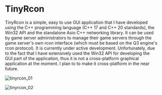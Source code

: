 # TinyRcon

TinyRcon is a simple, easy to use GUI application that I have developed using the C++ programming language (C++ 17 and C++ 20 standards), the Win32 API and the standalone Asio C++ networking library. 
It can be used by game server administrators to manage their game servers through the game server's own rcon interface (which must be based on the Q3 engine's rcon protocol). 
It is currently under active development. Unfortunately, due to the fact that I have extensively used the Win32 API for developing the GUI part of the application, thus it is not a cross-platform graphical application at the moment.
I plan to to make it cross-platform in the near future.

![tinyrcon_01](https://github.com/atib80/tinyrcon/assets/12786541/e43c9054-9dac-4e5f-92d3-048353a9785c)

![tinyrcon_02](https://github.com/atib80/tinyrcon/assets/12786541/f8bb68aa-4c49-407c-908e-ff9874a6ac20)
